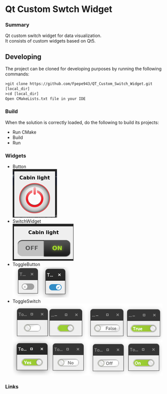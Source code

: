 Qt Custom Swtch Widget
======================
### Summary
Qt custom switch widget for data visualization.  
It consists of custom widgets based on Qt5. 
## Developing
The project can be cloned for developing purposes by running the following commands:
```shell
>git clone https://github.com/Fpepe943/QT_Custom_Switch_Widget.git [local_dir]
>cd [local_dir]
Open CMakeLists.txt file in your IDE
```
### Build

When the solution is correctly loaded, do the following to build its projects:
- Run CMake
- Build
- Run

### Widgets
- Button  
![Button](/ReadMeImages/Button.png)  
- SwitchWidget  
![SwitchWidget](/ReadMeImages/SwitchWidget.png)  
- ToggleButton  
![ToggleButton](/ReadMeImages/ToggleBotton.png)  
- ToggleSwitch  
![ToggleSwitch](/ReadMeImages/ToggleSwitch.png)  

### Links

